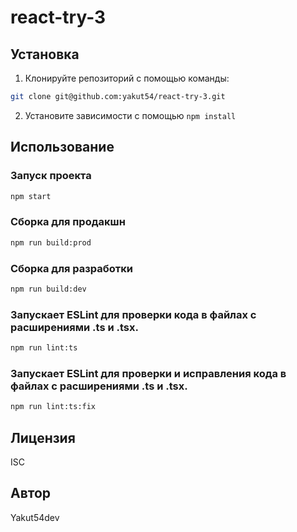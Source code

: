 
# react-try-3


## Установка

1. Клонируйте репозиторий с помощью команды:
```bash
git clone git@github.com:yakut54/react-try-3.git
````
2. Установите зависимости с помощью `npm install`

## Использование

### Запуск проекта
```bash
npm start
```

### Сборка для продакшн
```bash
npm run build:prod
```

### Сборка для разработки
```bash
npm run build:dev
```

### Запускает ESLint для проверки кода в файлах с расширениями .ts и .tsx.
```bash
npm run lint:ts
```

### Запускает ESLint для проверки и исправления кода в файлах с расширениями .ts и .tsx.
```bash
npm run lint:ts:fix
```

## Лицензия

ISC

## Автор

Yakut54dev
